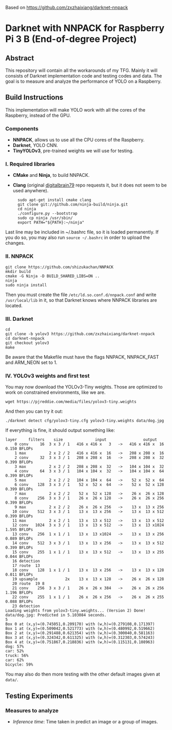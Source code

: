 Based on <https://github.com/zxzhaixiang/darknet-nnpack>

# Darknet with NNPACK for Raspberry Pi 3 B (End-of-degree Project)
## Abstract
This repository will contain all the workarounds of my TFG.
Mainly it will consists of Darknet implementation code and testing codes and data.
The goal is to measure and analyze the performance of YOLO on a Raspberry.

## Build Instructions
This implementation will make YOLO work with all the cores of the Raspberry, instead of the GPU.
### Components
* **NNPACK**, allows us to use all the CPU cores of the Raspberry.
* **Darknet**, YOLO CNN.
* **TinyYOLOv3**, pre-trained weights we will use for testing.

### I. Required libraries
* **CMake** and **Ninja**, to build NNPACK.
* **Clang** (original [digitalbrain79](https://github.com/digitalbrain79/darknet-nnpack/) repo requests it, but it does not seem to be used anywhere).

		sudo apt-get install cmake clang
		git clone git://github.com/ninja-build/ninja.git
		cd ninja
		./configure.py --bootstrap
		sudo cp ninja /usr/sbin/
		export PATH="${PATH}:~/ninja"
    
Last line may be included in ~/.bashrc file, so it is loaded permanently. If you do so, you may also run `source ~/.bashrc` in order to upload the changes.

### II. NNPACK
	git clone https://github.com/shizukachan/NNPACK
	mkdir build
	cmake -G Ninja -D BUILD_SHARED_LIBS=ON ..
	ninja
	sudo ninja install

Then you must create the file `/etc/ld.so.conf.d/nnpack.conf` and write `/usr/local/lib` in it, so that Darknet knows where NNPACK libraries are located.

### III. Darknet
	cd
	git clone -b yolov3 https://github.com/zxzhaixiang/darknet-nnpack
	cd darknet-nnpack
	git checkout yolov3
	make
  
Be aware that the Makefile must have the flags NNPACK, NNPACK_FAST and ARM_NEON set to 1.

### IV. YOLOv3 weights and first test
You may now download the YOLOv3-Tiny weights. Those are optimized to work on constrained environments, like we are.

	wget https://pjreddie.com/media/files/yolov3-tiny.weights

And then you can try it out:

	./darknet detect cfg/yolov3-tiny.cfg yolov3-tiny.weights data/dog.jpg

If everything is fine, it should output something like:

	layer     filters    size              input                output
	    0 conv     16  3 x 3 / 1   416 x 416 x   3   ->   416 x 416 x  16  0.150 BFLOPs
	    1 max          2 x 2 / 2   416 x 416 x  16   ->   208 x 208 x  16
	    2 conv     32  3 x 3 / 1   208 x 208 x  16   ->   208 x 208 x  32  0.399 BFLOPs
	    3 max          2 x 2 / 2   208 x 208 x  32   ->   104 x 104 x  32
	    4 conv     64  3 x 3 / 1   104 x 104 x  32   ->   104 x 104 x  64  0.399 BFLOPs
	    5 max          2 x 2 / 2   104 x 104 x  64   ->    52 x  52 x  64
	    6 conv    128  3 x 3 / 1    52 x  52 x  64   ->    52 x  52 x 128  0.399 BFLOPs
	    7 max          2 x 2 / 2    52 x  52 x 128   ->    26 x  26 x 128
	    8 conv    256  3 x 3 / 1    26 x  26 x 128   ->    26 x  26 x 256  0.399 BFLOPs
	    9 max          2 x 2 / 2    26 x  26 x 256   ->    13 x  13 x 256
	   10 conv    512  3 x 3 / 1    13 x  13 x 256   ->    13 x  13 x 512  0.399 BFLOPs
	   11 max          2 x 2 / 1    13 x  13 x 512   ->    13 x  13 x 512
	   12 conv   1024  3 x 3 / 1    13 x  13 x 512   ->    13 x  13 x1024  1.595 BFLOPs
	   13 conv    256  1 x 1 / 1    13 x  13 x1024   ->    13 x  13 x 256  0.089 BFLOPs
	   14 conv    512  3 x 3 / 1    13 x  13 x 256   ->    13 x  13 x 512  0.399 BFLOPs
	   15 conv    255  1 x 1 / 1    13 x  13 x 512   ->    13 x  13 x 255  0.044 BFLOPs
	   16 detection
	   17 route  13
	   18 conv    128  1 x 1 / 1    13 x  13 x 256   ->    13 x  13 x 128  0.011 BFLOPs
	   19 upsample            2x    13 x  13 x 128   ->    26 x  26 x 128
	   20 route  19 8
	   21 conv    256  3 x 3 / 1    26 x  26 x 384   ->    26 x  26 x 256  1.196 BFLOPs
	   22 conv    255  1 x 1 / 1    26 x  26 x 256   ->    26 x  26 x 255  0.088 BFLOPs
	   23 detection
	Loading weights from yolov3-tiny.weights... (Version 2) Done!
	data/dog.jpg: Predicted in 5.103084 seconds.
	5
	Box 0 at (x,y)=(0.745051,0.209170) with (w,h)=(0.279108,0.171397)
	Box 1 at (x,y)=(0.509042,0.521773) with (w,h)=(0.480992,0.519662)
	Box 2 at (x,y)=(0.291488,0.621354) with (w,h)=(0.300040,0.581163)
	Box 3 at (x,y)=(0.324342,0.611325) with (w,h)=(0.312303,0.574243)
	Box 4 at (x,y)=(0.751867,0.218836) with (w,h)=(0.115131,0.108963)
	dog: 57%
	car: 52%
	truck: 56%
	car: 62%
	bicycle: 59%

You may also do then more testing with the other default images given at `data/`.


## Testing Experiments
### Measures to analyze
* *Inference time*: Time taken in predict an image or a group of images.
